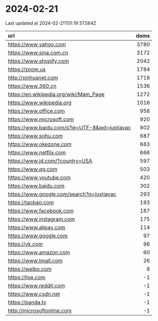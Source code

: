 # 2024-02-21

<!-- BEGIN -->
Last updated at 2024-02-21T01:19:37.564Z

url | doms
:- | -:
https://www.yahoo.com | 3780
https://www.sina.com.cn | 3172
https://www.shopify.com | 2042
https://zoom.us | 1784
http://xinhuanet.com | 1718
https://www.360.cn | 1536
https://en.wikipedia.org/wiki/Main_Page | 1272
https://www.wikipedia.org | 1016
https://www.office.com | 958
https://www.microsoft.com | 920
https://www.baidu.com/s?ie=UTF-8&wd=justjavac | 802
https://www.sohu.com | 687
https://www.okezone.com | 683
https://www.netflix.com | 666
https://www.jd.com/?country=USA | 597
https://www.qq.com | 503
https://www.youtube.com | 420
https://www.baidu.com | 302
https://www.google.com/search?q=justjavac | 293
https://taobao.com | 193
https://www.facebook.com | 187
https://www.instagram.com | 175
https://www.alipay.com | 114
https://www.google.com | 97
https://vk.com | 96
https://www.amazon.com | 60
https://www.tmall.com | 26
https://weibo.com | 8
https://live.com | -1
https://www.reddit.com | -1
https://www.csdn.net | -1
https://panda.tv | -1
http://microsoftonline.com | -1
<!-- END -->

